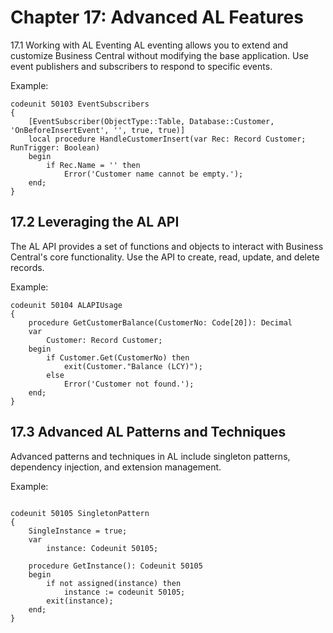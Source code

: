 # Chapter 17: Advanced AL Features
17.1 Working with AL Eventing
AL eventing allows you to extend and customize Business Central without modifying the base application. Use event publishers and subscribers to respond to specific events.

Example:

```al
codeunit 50103 EventSubscribers
{
    [EventSubscriber(ObjectType::Table, Database::Customer, 'OnBeforeInsertEvent', '', true, true)]
    local procedure HandleCustomerInsert(var Rec: Record Customer; RunTrigger: Boolean)
    begin
        if Rec.Name = '' then
            Error('Customer name cannot be empty.');
    end;
}
```

## 17.2 Leveraging the AL API
The AL API provides a set of functions and objects to interact with Business Central's core functionality. Use the API to create, read, update, and delete records.

Example:

```al
codeunit 50104 ALAPIUsage
{
    procedure GetCustomerBalance(CustomerNo: Code[20]): Decimal
    var
        Customer: Record Customer;
    begin
        if Customer.Get(CustomerNo) then
            exit(Customer."Balance (LCY)");
        else
            Error('Customer not found.');
    end;
}
```


## 17.3 Advanced AL Patterns and Techniques
Advanced patterns and techniques in AL include singleton patterns, dependency injection, and extension management.

Example:

```al

codeunit 50105 SingletonPattern
{
    SingleInstance = true;
    var
        instance: Codeunit 50105;
    
    procedure GetInstance(): Codeunit 50105
    begin
        if not assigned(instance) then
            instance := codeunit 50105;
        exit(instance);
    end;
}
```